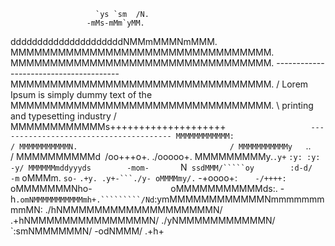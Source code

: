                        `ys `sm  /N.
                     -mMs-mMm`yMM.
dddddddddddddddddddddNMMmMMMNmMMM.
MMMMMMMMMMMMMMMMMMMMMMMMMMMMMMMMM.
MMMMMMMMMMMMMMMMMMMMMMMMMMMMMMMMM.                    ---------------------------------------
MMMMMMMMMMMMMMMMMMMMMMMMMMMMMMMMM.                  / Lorem Ipsum is simply dummy text of the \
MMMMMMMMMMMMMMMMMMMMMMMMMMMMMMMMM.                  \  printing and typesetting industry      /
MMMMMMMMMMMMs++++++++++++++++++++`                    ---------------------------------------
MMMMMMMMMMMM:                                     /
MMMMMMMMMMMN.                                  /
MMMMMMMMMMMy    `..`          `             /
MMMMMMMMMMd` `/oo+++o+.   ./ooooo+.
MMMMMMMMMy.`.y+`    `:y: :y:`   `-y/
MMMMMMmddyyyds        -mom-       `N`
ssdMMM/`````oy        :d-d/       -m`
  oMMMm.    `so-`  `.+y. .y+-```./y-
  oMMMMmy/.`  -+oooo+:`    -/++++:`
  oMMMMMMMNho-`                 `
  oMMMMMMMMMMMds:.             -h`
  .omNMMMMMMMMMMMmh+.`````````/Nd
    `:ymMMMMMMMMMMMMNmmmmmmmmmMN:
       ./hNMMMMMMMMMMMMMMMMMMMN/
          .+hNMMMMMMMMMMMMMMMN/
             ./yNMMMMMMMMMMMN/
                `:smNMMMMMMN/
                    -odNMMM/
                       .+h+